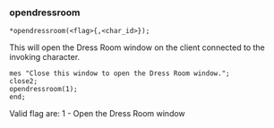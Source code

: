 ### opendressroom
```
*opendressroom(<flag>{,<char_id>});
```

This will open the Dress Room window on the client connected to the invoking character.

	mes "Close this window to open the Dress Room window.";
	close2;
	opendressroom(1);
	end;

Valid flag are:
 1 - Open the Dress Room window
